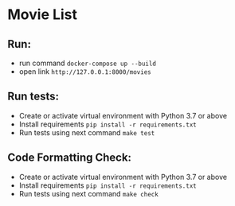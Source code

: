 # Movie List

## Run:

- run command `docker-compose up --build`
- open link `http://127.0.0.1:8000/movies`


## Run tests:

- Create or activate virtual environment with Python 3.7 or above
- Install requirements `pip install -r requirements.txt`
- Run tests using next command `make test`

## Code Formatting Check:

- Create or activate virtual environment with Python 3.7 or above
- Install requirements `pip install -r requirements.txt`
- Run tests using next command `make check`

